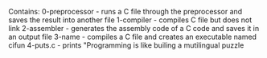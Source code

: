 Contains:
0-preprocessor - runs a C file through the preprocessor and saves the result into another file
1-compiler - compiles C file but does not link
2-assembler - generates the assembly code of a C code and saves it in an output file
3-name - compiles a C file and creates an executable named cifun
4-puts.c - prints "Programming is like builing a mutilingual puzzle
